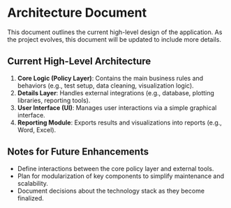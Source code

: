 # Architecture Document

This document outlines the current high-level design of the application. As the project evolves, this document will be updated to include more details.

## Current High-Level Architecture

1. **Core Logic (Policy Layer)**: Contains the main business rules and behaviors (e.g., test setup, data cleaning, visualization logic).
2. **Details Layer**: Handles external integrations (e.g., database, plotting libraries, reporting tools).
3. **User Interface (UI)**: Manages user interactions via a simple graphical interface.
4. **Reporting Module**: Exports results and visualizations into reports (e.g., Word, Excel).

## Notes for Future Enhancements

- Define interactions between the core policy layer and external tools.
- Plan for modularization of key components to simplify maintenance and scalability.
- Document decisions about the technology stack as they become finalized.
